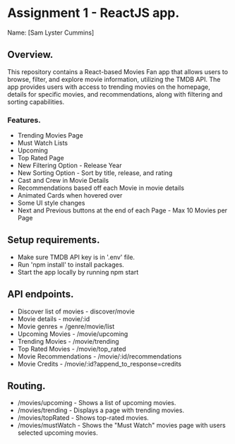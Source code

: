 # Assignment 1 - ReactJS app.

Name: [Sam Lyster Cummins]

## Overview.

This repository contains a React-based Movies Fan app that allows users to browse, filter, and explore movie information, utilizing the TMDB API. The app provides users with access to trending movies on the homepage, details for specific movies, and recommendations, along with filtering and sorting capabilities.

### Features.
+ Trending Movies Page
+ Must Watch Lists 
+ Upcoming
+ Top Rated Page
+ New Filtering Option - Release Year
+ New Sorting Option - Sort by title, release, and rating
+ Cast and Crew in Movie Details
+ Recommendations based off each Movie in movie details
+ Animated Cards when hovered over
+ Some UI style changes
+ Next and Previous buttons at the end of each Page - Max 10 Movies per Page

## Setup requirements.
+ Make sure TMDB API key is in '.env' file.
+ Run 'npm install' to install packages.
+ Start the app locally by running npm start

## API endpoints.

+ Discover list of movies - discover/movie
+ Movie details - movie/:id
+ Movie genres = /genre/movie/list
+ Upcoming Movies - /movie/upcoming
+ Trending Movies - /movie/trending
+ Top Rated Movies - /movie/top_rated
+ Movie Recommendations - /movie/:id/recommendations
+ Movie Credits - /movie/:id?append_to_response=credits

## Routing.
+ /movies/upcoming - Shows a list of upcoming movies.
+ /movies/trending - Displays a page with trending movies.
+ /movies/topRated - Shows top-rated movies.
+ /movies/mustWatch - Shows the "Must Watch" movies page with users selected upcoming movies.

